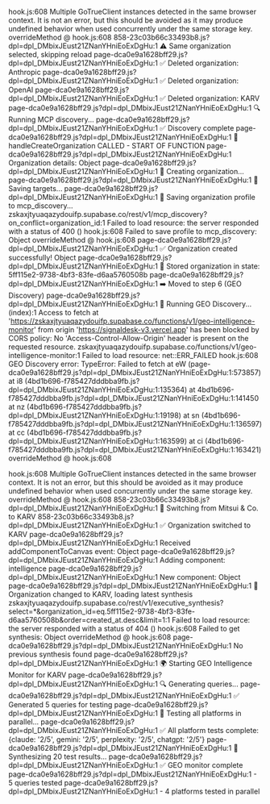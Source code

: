 hook.js:608 Multiple GoTrueClient instances detected in the same browser context. It is not an error, but this should be avoided as it may produce undefined behavior when used concurrently under the same storage key.
overrideMethod @ hook.js:608
858-23c03b66c33493b8.js?dpl=dpl_DMbixJEust21ZNanYHniEoExDgHu:1 ⚠️ Same organization selected, skipping reload
page-dca0e9a1628bff29.js?dpl=dpl_DMbixJEust21ZNanYHniEoExDgHu:1 ✅ Deleted organization: Anthropic
page-dca0e9a1628bff29.js?dpl=dpl_DMbixJEust21ZNanYHniEoExDgHu:1 ✅ Deleted organization: OpenAI
page-dca0e9a1628bff29.js?dpl=dpl_DMbixJEust21ZNanYHniEoExDgHu:1 ✅ Deleted organization: KARV
page-dca0e9a1628bff29.js?dpl=dpl_DMbixJEust21ZNanYHniEoExDgHu:1 🔍 Running MCP discovery...
page-dca0e9a1628bff29.js?dpl=dpl_DMbixJEust21ZNanYHniEoExDgHu:1 ✅ Discovery complete
page-dca0e9a1628bff29.js?dpl=dpl_DMbixJEust21ZNanYHniEoExDgHu:1 🚀 handleCreateOrganization CALLED - START OF FUNCTION
page-dca0e9a1628bff29.js?dpl=dpl_DMbixJEust21ZNanYHniEoExDgHu:1 Organization details: Object
page-dca0e9a1628bff29.js?dpl=dpl_DMbixJEust21ZNanYHniEoExDgHu:1 📝 Creating organization...
page-dca0e9a1628bff29.js?dpl=dpl_DMbixJEust21ZNanYHniEoExDgHu:1 🎯 Saving targets...
page-dca0e9a1628bff29.js?dpl=dpl_DMbixJEust21ZNanYHniEoExDgHu:1 💾 Saving organization profile to mcp_discovery...
zskaxjtyuaqazydouifp.supabase.co/rest/v1/mcp_discovery?on_conflict=organization_id:1 Failed to load resource: the server responded with a status of 400 ()
hook.js:608 Failed to save profile to mcp_discovery: Object
overrideMethod @ hook.js:608
page-dca0e9a1628bff29.js?dpl=dpl_DMbixJEust21ZNanYHniEoExDgHu:1 ✅ Organization created successfully! Object
page-dca0e9a1628bff29.js?dpl=dpl_DMbixJEust21ZNanYHniEoExDgHu:1 📝 Stored organization in state: 5ff115e2-9738-4bf3-83fe-d6aa5760508b
page-dca0e9a1628bff29.js?dpl=dpl_DMbixJEust21ZNanYHniEoExDgHu:1 ➡️ Moved to step 6 (GEO Discovery)
page-dca0e9a1628bff29.js?dpl=dpl_DMbixJEust21ZNanYHniEoExDgHu:1 🎯 Running GEO Discovery...
(index):1 Access to fetch at 'https://zskaxjtyuaqazydouifp.supabase.co/functions/v1/geo-intelligence-monitor' from origin 'https://signaldesk-v3.vercel.app' has been blocked by CORS policy: No 'Access-Control-Allow-Origin' header is present on the requested resource.
zskaxjtyuaqazydouifp.supabase.co/functions/v1/geo-intelligence-monitor:1 Failed to load resource: net::ERR_FAILED
hook.js:608 GEO Discovery error: TypeError: Failed to fetch
at eW (page-dca0e9a1628bff29.js?dpl=dpl_DMbixJEust21ZNanYHniEoExDgHu:1:573857)
at i8 (4bd1b696-f785427dddbba9fb.js?dpl=dpl_DMbixJEust21ZNanYHniEoExDgHu:1:135364)
at 4bd1b696-f785427dddbba9fb.js?dpl=dpl_DMbixJEust21ZNanYHniEoExDgHu:1:141450
at nz (4bd1b696-f785427dddbba9fb.js?dpl=dpl_DMbixJEust21ZNanYHniEoExDgHu:1:19198)
at sn (4bd1b696-f785427dddbba9fb.js?dpl=dpl_DMbixJEust21ZNanYHniEoExDgHu:1:136597)
at cc (4bd1b696-f785427dddbba9fb.js?dpl=dpl_DMbixJEust21ZNanYHniEoExDgHu:1:163599)
at ci (4bd1b696-f785427dddbba9fb.js?dpl=dpl_DMbixJEust21ZNanYHniEoExDgHu:1:163421)
overrideMethod @ hook.js:608

hook.js:608 Multiple GoTrueClient instances detected in the same browser context. It is not an error, but this should be avoided as it may produce undefined behavior when used concurrently under the same storage key.
overrideMethod @ hook.js:608
858-23c03b66c33493b8.js?dpl=dpl_DMbixJEust21ZNanYHniEoExDgHu:1 🔄 Switching from Mitsui & Co. to KARV
858-23c03b66c33493b8.js?dpl=dpl_DMbixJEust21ZNanYHniEoExDgHu:1 ✅ Organization switched to KARV
page-dca0e9a1628bff29.js?dpl=dpl_DMbixJEust21ZNanYHniEoExDgHu:1 Received addComponentToCanvas event: Object
page-dca0e9a1628bff29.js?dpl=dpl_DMbixJEust21ZNanYHniEoExDgHu:1 Adding component: intelligence
page-dca0e9a1628bff29.js?dpl=dpl_DMbixJEust21ZNanYHniEoExDgHu:1 New component: Object
page-dca0e9a1628bff29.js?dpl=dpl_DMbixJEust21ZNanYHniEoExDgHu:1 🔄 Organization changed to KARV, loading latest synthesis
zskaxjtyuaqazydouifp.supabase.co/rest/v1/executive_synthesis?select=\*&organization_id=eq.5ff115e2-9738-4bf3-83fe-d6aa5760508b&order=created_at.desc&limit=1:1 Failed to load resource: the server responded with a status of 404 ()
hook.js:608 Failed to get synthesis: Object
overrideMethod @ hook.js:608
page-dca0e9a1628bff29.js?dpl=dpl_DMbixJEust21ZNanYHniEoExDgHu:1 No previous synthesis found
page-dca0e9a1628bff29.js?dpl=dpl_DMbixJEust21ZNanYHniEoExDgHu:1 🌍 Starting GEO Intelligence Monitor for KARV
page-dca0e9a1628bff29.js?dpl=dpl_DMbixJEust21ZNanYHniEoExDgHu:1 🔍 Generating queries...
page-dca0e9a1628bff29.js?dpl=dpl_DMbixJEust21ZNanYHniEoExDgHu:1 ✅ Generated 5 queries for testing
page-dca0e9a1628bff29.js?dpl=dpl_DMbixJEust21ZNanYHniEoExDgHu:1 🚀 Testing all platforms in parallel...
page-dca0e9a1628bff29.js?dpl=dpl_DMbixJEust21ZNanYHniEoExDgHu:1 ✅ All platform tests complete: {claude: '2/5', gemini: '2/5', perplexity: '2/5', chatgpt: '2/5'}
page-dca0e9a1628bff29.js?dpl=dpl_DMbixJEust21ZNanYHniEoExDgHu:1 🎯 Synthesizing 20 test results...
page-dca0e9a1628bff29.js?dpl=dpl_DMbixJEust21ZNanYHniEoExDgHu:1 ✅ GEO monitor complete
page-dca0e9a1628bff29.js?dpl=dpl_DMbixJEust21ZNanYHniEoExDgHu:1 - 5 queries tested
page-dca0e9a1628bff29.js?dpl=dpl_DMbixJEust21ZNanYHniEoExDgHu:1 - 4 platforms tested in parallel
